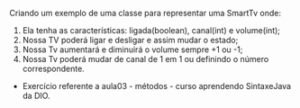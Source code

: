 Criando um exemplo de uma classe para representar uma SmartTv onde:

1. Ela tenha as características: ligada(boolean), canal(int) e volume(int);
2. Nossa TV poderá ligar e desligar e assim mudar o estado;
3. Nossa Tv aumentará e diminuirá o volume sempre +1 ou -1;
4. Nossa Tv poderá mudar de canal de 1 em 1 ou definindo o número correspondente.

* Exercício referente a aula03 - métodos - curso aprendendo SintaxeJava da DIO.
